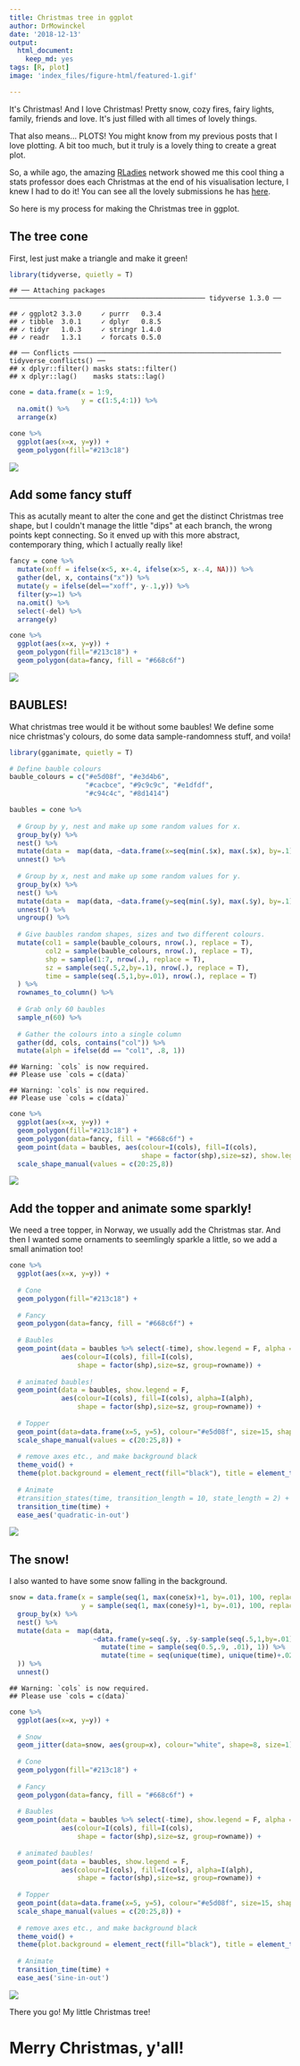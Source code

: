 ```yaml
---
title: Christmas tree in ggplot
author: DrMowinckel
date: '2018-12-13'
output:
  html_document:
    keep_md: yes
tags: [R, plot]
image: 'index_files/figure-html/featured-1.gif' 

---
```


It's Christmas! And I love Christmas! Pretty snow, cozy fires, fairy lights, family, friends and love. It's just filled with all times of lovely things. 

That also means... PLOTS! You might know from my previous posts that I love plotting. A bit too much, but it truly is a lovely thing to create a great plot. 

So, a while ago, the amazing [RLadies](rladies.org) network showed me this cool thing a stats professor does each Christmas at the end of his visualisation lecture, I knew I had to do it! You can see all the lovely submissions he has [here](http://smarterpoland.pl/index.php/2017/12/christmas-trees/).

So here is my process for making the Christmas tree in ggplot.

## The tree cone
First, lest just make a triangle and make it green!

```r
library(tidyverse, quietly = T)
```

```
## ── Attaching packages ───────────────────────────────────────────────── tidyverse 1.3.0 ──
```

```
## ✓ ggplot2 3.3.0     ✓ purrr   0.3.4
## ✓ tibble  3.0.1     ✓ dplyr   0.8.5
## ✓ tidyr   1.0.3     ✓ stringr 1.4.0
## ✓ readr   1.3.1     ✓ forcats 0.5.0
```

```
## ── Conflicts ──────────────────────────────────────────────────── tidyverse_conflicts() ──
## x dplyr::filter() masks stats::filter()
## x dplyr::lag()    masks stats::lag()
```

```r
cone = data.frame(x = 1:9,
                  y = c(1:5,4:1)) %>% 
  na.omit() %>% 
  arrange(x)

cone %>% 
  ggplot(aes(x=x, y=y)) +
  geom_polygon(fill="#213c18")
```

![](index_files/figure-html/unnamed-chunk-1-1.png)<!-- -->

## Add some fancy stuff
This as acutally meant to alter the cone and get the distinct Christmas tree shape, but I couldn't manage the little "dips" at each branch, the wrong points kept connecting. 
So it enved up with this more abstract, contemporary thing, which I actually really like!

```r
fancy = cone %>% 
  mutate(xoff = ifelse(x<5, x+.4, ifelse(x>5, x-.4, NA))) %>% 
  gather(del, x, contains("x")) %>% 
  mutate(y = ifelse(del=="xoff", y-.1,y)) %>% 
  filter(y>=1) %>% 
  na.omit() %>% 
  select(-del) %>% 
  arrange(y)

cone %>% 
  ggplot(aes(x=x, y=y)) +
  geom_polygon(fill="#213c18") +
  geom_polygon(data=fancy, fill = "#668c6f")
```

![](index_files/figure-html/unnamed-chunk-2-1.png)<!-- -->

## BAUBLES!
What christmas tree would it be without some baubles!
We define some nice christmas'y colours, do some data sample-randomness stuff, and voila!

```r
library(gganimate, quietly = T)

# Define bauble colours
bauble_colours = c("#e5d08f", "#e3d4b6",
                   "#cacbce", "#9c9c9c", "#e1dfdf",
                   "#c94c4c", "#8d1414")

baubles = cone %>% 
  
  # Group by y, nest and make up some random values for x.
  group_by(y) %>% 
  nest() %>% 
  mutate(data =  map(data, ~data.frame(x=seq(min(.$x), max(.$x), by=.1)))) %>% 
  unnest() %>% 
  
  # Group by x, nest and make up some random values for y.
  group_by(x) %>% 
  nest() %>% 
  mutate(data =  map(data, ~data.frame(y=seq(min(.$y), max(.$y), by=.1)))) %>% 
  unnest() %>% 
  ungroup() %>% 
  
  # Give baubles random shapes, sizes and two different colours.
  mutate(col1 = sample(bauble_colours, nrow(.), replace = T),
         col2 = sample(bauble_colours, nrow(.), replace = T),
         shp = sample(1:7, nrow(.), replace = T),
         sz = sample(seq(.5,2,by=.1), nrow(.), replace = T),
         time = sample(seq(.5,1,by=.01), nrow(.), replace = T)
  ) %>%
  rownames_to_column() %>% 
  
  # Grab only 60 baubles
  sample_n(60) %>% 
  
  # Gather the colours into a single column
  gather(dd, cols, contains("col")) %>% 
  mutate(alph = ifelse(dd == "col1", .8, 1))
```

```
## Warning: `cols` is now required.
## Please use `cols = c(data)`

## Warning: `cols` is now required.
## Please use `cols = c(data)`
```

```r
cone %>% 
  ggplot(aes(x=x, y=y)) +
  geom_polygon(fill="#213c18") +
  geom_polygon(data=fancy, fill = "#668c6f") +
  geom_point(data = baubles, aes(colour=I(cols), fill=I(cols), 
                                 shape = factor(shp),size=sz), show.legend = F) + 
  scale_shape_manual(values = c(20:25,8))
```

![](index_files/figure-html/unnamed-chunk-3-1.png)<!-- -->

## Add the topper and animate some sparkly!
We need a tree topper, in Norway, we usually add the Christmas star.
And then I wanted some ornaments to seemlingly sparkle a little, so we add a small animation too!

```r
cone %>% 
  ggplot(aes(x=x, y=y)) +
  
  # Cone
  geom_polygon(fill="#213c18") +
  
  # Fancy
  geom_polygon(data=fancy, fill = "#668c6f") +
  
  # Baubles
  geom_point(data = baubles %>% select(-time), show.legend = F, alpha = .7,
             aes(colour=I(cols), fill=I(cols),
                 shape = factor(shp),size=sz, group=rowname)) +
  
  # animated baubles!
  geom_point(data = baubles, show.legend = F,
             aes(colour=I(cols), fill=I(cols), alpha=I(alph),
                 shape = factor(shp),size=sz, group=rowname)) + 
  
  # Topper
  geom_point(data=data.frame(x=5, y=5), colour="#e5d08f", size=15, shape=8) +
  scale_shape_manual(values = c(20:25,8)) +
  
  # remove axes etc., and make background black
  theme_void() + 
  theme(plot.background = element_rect(fill="black"), title = element_text(colour="white")) +
  
  # Animate
  #transition_states(time, transition_length = 10, state_length = 2) + 
  transition_time(time) + 
  ease_aes('quadratic-in-out') 
```

![](index_files/figure-html/unnamed-chunk-4-1.gif)<!-- -->


## The snow!
I also wanted to have some snow falling in the background. 


```r
snow = data.frame(x = sample(seq(1, max(cone$x)+1, by=.01), 100, replace = F),
                  y = sample(seq(1, max(cone$y)+1, by=.01), 100, replace = F)) %>% 
  group_by(x) %>% 
  nest() %>% 
  mutate(data =  map(data, 
                     ~data.frame(y=seq(.$y, .$y-sample(seq(.5,1,by=.01),1), length.out = 100)) %>% 
                       mutate(time = sample(seq(0.5,.9, .01), 1)) %>% 
                       mutate(time = seq(unique(time), unique(time)+.02, length.out = nrow(.)))
  )) %>% 
  unnest() 
```

```
## Warning: `cols` is now required.
## Please use `cols = c(data)`
```

```r
cone %>% 
  ggplot(aes(x=x, y=y)) +
  
  # Snow
  geom_jitter(data=snow, aes(group=x), colour="white", shape=8, size=1) +
  
  # Cone
  geom_polygon(fill="#213c18") +
  
  # Fancy
  geom_polygon(data=fancy, fill = "#668c6f") +
  
  # Baubles
  geom_point(data = baubles %>% select(-time), show.legend = F, alpha = .7,
             aes(colour=I(cols), fill=I(cols),
                 shape = factor(shp),size=sz, group=rowname)) +
  
  # animated baubles!
  geom_point(data = baubles, show.legend = F,
             aes(colour=I(cols), fill=I(cols), alpha=I(alph),
                 shape = factor(shp),size=sz, group=rowname)) +
  
  # Topper
  geom_point(data=data.frame(x=5, y=5), colour="#e5d08f", size=15, shape=8) +
  scale_shape_manual(values = c(20:25,8)) +
  
  # remove axes etc., and make background black
  theme_void() + 
  theme(plot.background = element_rect(fill="black"), title = element_text(colour="white")) +
  
  # Animate
  transition_time(time) + 
  ease_aes('sine-in-out') 
```

![](index_files/figure-html/featured-1.gif)<!-- -->

There you go! My little Christmas tree!

# Merry Christmas, y'all!

